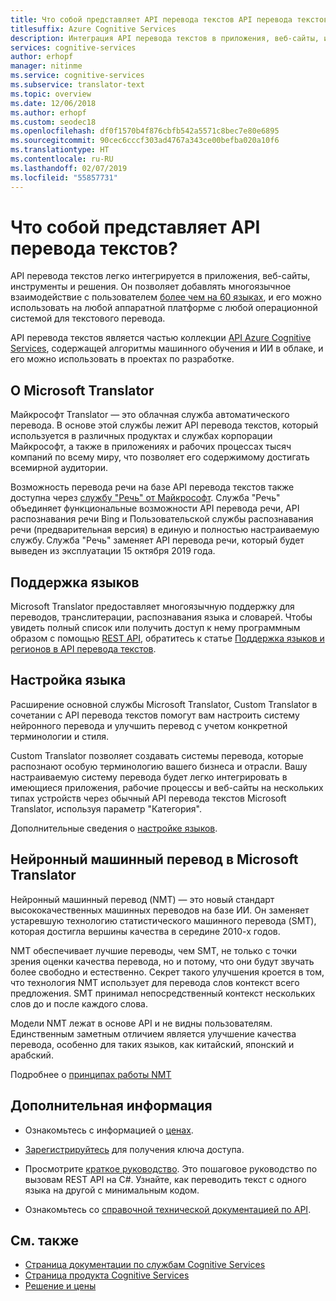 ```yaml
---
title: Что собой представляет API перевода текстов API перевода текстов
titlesuffix: Azure Cognitive Services
description: Интеграция API перевода текстов в приложения, веб-сайты, инструменты и другие решения обеспечивает многоязычное взаимодействие с пользователем.
services: cognitive-services
author: erhopf
manager: nitinme
ms.service: cognitive-services
ms.subservice: translator-text
ms.topic: overview
ms.date: 12/06/2018
ms.author: erhopf
ms.custom: seodec18
ms.openlocfilehash: df0f1570b4f876cbfb542a5571c8bec7e80e6895
ms.sourcegitcommit: 90cec6cccf303ad4767a343ce00befba020a10f6
ms.translationtype: HT
ms.contentlocale: ru-RU
ms.lasthandoff: 02/07/2019
ms.locfileid: "55857731"
---
```

# <a name="what-is-translator-text-api"></a>Что собой представляет API перевода текстов?

API перевода текстов легко интегрируется в приложения, веб-сайты, инструменты и решения. Он позволяет добавлять многоязычное взаимодействие с пользователем [более чем на 60 языках](languages.md), и его можно использовать на любой аппаратной платформе с любой операционной системой для текстового перевода.

API перевода текстов является частью коллекции [API Azure Cognitive Services](https://docs.microsoft.com/azure/#pivot=products&panel=ai), содержащей алгоритмы машинного обучения и ИИ в облаке, и его можно использовать в проектах по разработке.

## <a name="about-microsoft-translator"></a>О Microsoft Translator

Майкрософт Translator — это облачная служба автоматического перевода. В основе этой службы лежит API перевода текстов, который используется в различных продуктах и службах корпорации Майкрософт, а также в приложениях и рабочих процессах тысяч компаний по всему миру, что позволяет его содержимому достигать всемирной аудитории.

Возможность перевода речи на базе API перевода текстов также доступна через [службу "Речь" от Майкрософт](https://docs.microsoft.com/azure/cognitive-services/speech-service/). Служба "Речь" объединяет функциональные возможности API перевода речи, API распознавания речи Bing и Пользовательской службы распознавания речи (предварительная версия) в единую и полностью настраиваемую службу. Служба "Речь" заменяет API перевода речи, который будет выведен из эксплуатации 15 октября 2019 года.

## <a name="language-support"></a>Поддержка языков

Microsoft Translator предоставляет многоязычную поддержку для переводов, транслитерации, распознавания языка и словарей. Чтобы увидеть полный список или получить доступ к нему программным образом с помощью [REST API](https://docs.microsoft.com/azure/cognitive-services/translator/reference/v3-0-languages), обратитесь к статье [Поддержка языков и регионов в API перевода текстов](language-support.md).  

## <a name="language-customization"></a>Настройка языка

Расширение основной службы Microsoft Translator, Custom Translator в сочетании с API перевода текстов помогут вам настроить систему нейронного перевода и улучшить перевод с учетом конкретной терминологии и стиля.

Custom Translator позволяет создавать системы перевода, которые распознают особую терминологию вашего бизнеса и отрасли. Вашу настраиваемую систему перевода будет легко интегрировать в имеющиеся приложения, рабочие процессы и веб-сайты на нескольких типах устройств через обычный API перевода текстов Microsoft Translator, используя параметр "Категория".

Дополнительные сведения о [настройке языков](customization.md).

## <a name="microsoft-translator-neural-machine-translation"></a>Нейронный машинный перевод в Microsoft Translator

Нейронный машинный перевод (NMT) — это новый стандарт высококачественных машинных переводов на базе ИИ. Он заменяет устаревшую технологию статистического машинного перевода (SMT), которая достигла вершины качества в середине 2010-х годов.

NMT обеспечивает лучшие переводы, чем SMT, не только с точки зрения оценки качества перевода, но и потому, что они будут звучать более свободно и естественно. Секрет такого улучшения кроется в том, что технология NMT использует для перевода слов контекст всего предложения. SMT принимал непосредственный контекст нескольких слов до и после каждого слова.

Модели NMT лежат в основе API и не видны пользователям. Единственным заметным отличием является улучшение качества перевода, особенно для таких языков, как китайский, японский и арабский.

Подробнее о [принципах работы NMT](https://www.microsoft.com/en-us/translator/mt.aspx#nnt)

## <a name="next-steps"></a>Дополнительная информация

- Ознакомьтесь с информацией о [ценах](https://azure.microsoft.com/pricing/details/cognitive-services/translator-text-api/).

- [Зарегистрируйтесь](translator-text-how-to-signup.md) для получения ключа доступа.

- Просмотрите [краткое руководство](quickstarts/csharp.md). Это пошаговое руководство по вызовам REST API на C#. Узнайте, как переводить текст с одного языка на другой с минимальным кодом.

- Ознакомьтесь со [справочной технической документацией по API](https://docs.microsoft.com/azure/cognitive-services/Translator/reference/v3-0-reference).

## <a name="see-also"></a>См. также

- [Страница документации по службам Cognitive Services](https://docs.microsoft.com/azure/#pivot=products&panel=ai)
- [Страница продукта Cognitive Services](https://azure.microsoft.com/services/cognitive-services/)
- [Решение и цены](https://www.microsoft.com/en-us/translator/default.aspx)
